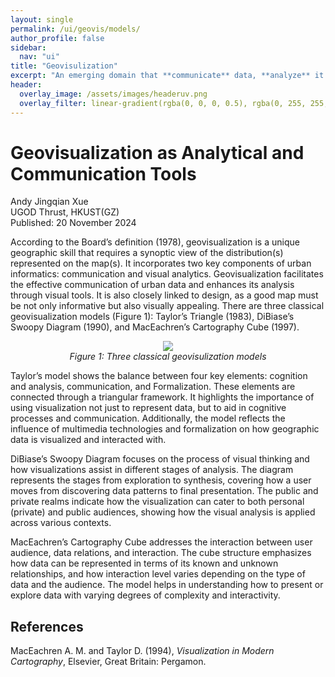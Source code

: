```yaml
---
layout: single
permalink: /ui/geovis/models/
author_profile: false
sidebar:
  nav: "ui"
title: "Geovisulization"
excerpt: "An emerging domain that **communicate** data, **analyze** it using visual tools, and **design visualizations** that are both functional and appealing."
header:
  overlay_image: /assets/images/headeruv.png
  overlay_filter: linear-gradient(rgba(0, 0, 0, 0.5), rgba(0, 255, 255, 0.5))
---
```


# Geovisualization as Analytical and Communication Tools
<div class="author-info">
  Andy Jingqian Xue<br>
  UGOD Thrust, HKUST(GZ)<br>
  Published: 20 November 2024
</div>

According to the Board’s definition (1978), geovisualization is a unique geographic skill that requires a synoptic view of the distribution(s) represented on the map(s). It incorporates two key components of urban informatics: communication and visual analytics. Geovisualization facilitates the effective communication of urban data and enhances its analysis through visual tools. It is also closely linked to design, as a good map must be not only informative but also visually appealing. There are three classical geovisualization models (Figure 1): Taylor’s Triangle (1983), DiBiase’s Swoopy Diagram (1990), and MacEachren’s Cartography Cube (1997).

<p style="text-align: center;">
  <img src="{{ 'assets/images/1-2/Fig1.png' | relative_url }}">
  <br>
  <em>Figure 1: Three classical geovisulization models</em>
</p>

Taylor’s model shows the balance between four key elements: cognition and analysis, communication, and Formalization. These elements are connected through a triangular framework. It highlights the importance of using visualization not just to represent data, but to aid in cognitive processes and communication. Additionally, the model reflects the influence of multimedia technologies and formalization on how geographic data is visualized and interacted with.

DiBiase’s Swoopy Diagram focuses on the process of visual thinking and how visualizations assist in different stages of analysis. The diagram represents the stages from exploration to synthesis, covering how a user moves from discovering data patterns to final presentation. The public and private realms indicate how the visualization can cater to both personal (private) and public audiences, showing how the visual analysis is applied across various contexts.

MacEachren’s Cartography Cube addresses the interaction between user audience, data relations, and interaction. The cube structure emphasizes how data can be represented in terms of its known and unknown relationships, and how interaction level varies depending on the type of data and the audience. The model helps in understanding how to present or explore data with varying degrees of complexity and interactivity.

## References
MacEachren A. M. and Taylor D. (1994), *Visualization in Modern Cartography*, Elsevier, Great Britain: Pergamon.